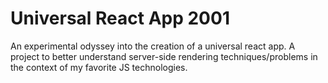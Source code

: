 # Universal React App 2001
An experimental odyssey into the creation of a universal react app. A project to better understand server-side rendering techniques/problems in the context of my favorite JS technologies.
